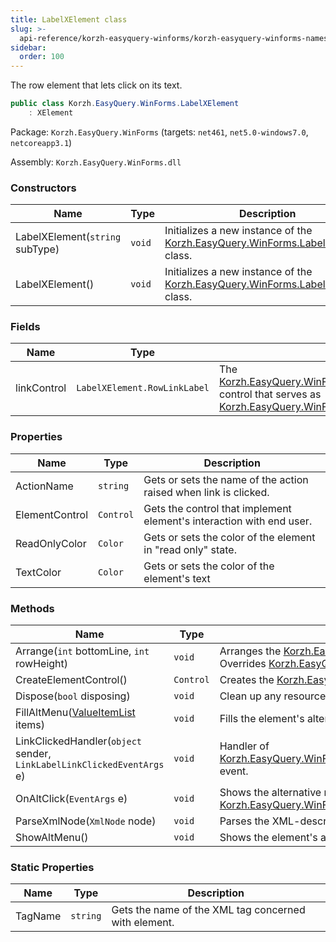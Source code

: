 ```yaml
---
title: LabelXElement class
slug: >-
  api-reference/korzh-easyquery-winforms/korzh-easyquery-winforms-namespace/labelxelement-class
sidebar:
  order: 100
---
```


The row element that lets click on its text.
```csharp
public class Korzh.EasyQuery.WinForms.LabelXElement
    : XElement

```
Package: `Korzh.EasyQuery.WinForms` (targets: `net461`, `net5.0-windows7.0`, `netcoreapp3.1`)

Assembly: `Korzh.EasyQuery.WinForms.dll`

### Constructors

| Name | Type | Description | 
| --- | --- | --- | 
| LabelXElement(`string` subType) | `void` | Initializes a new instance of the [Korzh.EasyQuery.WinForms.LabelXElement](/easyquery/docs/api-reference/korzh-easyquery-winforms/korzh-easyquery-winforms-namespace/labelxelement-class) class. | 
| LabelXElement() | `void` | Initializes a new instance of the [Korzh.EasyQuery.WinForms.LabelXElement](/easyquery/docs/api-reference/korzh-easyquery-winforms/korzh-easyquery-winforms-namespace/labelxelement-class) class. | 


### Fields

| Name | Type | Description | 
| --- | --- | --- | 
| linkControl | `LabelXElement.RowLinkLabel` | The [Korzh.EasyQuery.WinForms.LabelXElement.RowLinkLabel](/easyquery/docs/api-reference/korzh-easyquery-winforms/korzh-easyquery-winforms-namespace/labelxelement-class) control that serves as [Korzh.EasyQuery.WinForms.LabelXElement.ElementControl](/easyquery/docs/api-reference/korzh-easyquery-winforms/korzh-easyquery-winforms-namespace/labelxelement-class). | 


### Properties

| Name | Type | Description | 
| --- | --- | --- | 
| ActionName | `string` | Gets or sets the name of the action raised when link is clicked. | 
| ElementControl | `Control` | Gets the control that implement element's interaction with end user. | 
| ReadOnlyColor | `Color` | Gets or sets the color of the element in "read only" state. | 
| TextColor | `Color` | Gets or sets the color of the element's text | 


### Methods

| Name | Type | Description | 
| --- | --- | --- | 
| Arrange(`int` bottomLine, `int` rowHeight) | `void` | Arranges the [Korzh.EasyQuery.WinForms.LabelXElement.ElementControl](/easyquery/docs/api-reference/korzh-easyquery-winforms/korzh-easyquery-winforms-namespace/labelxelement-class) on base panel.  Overrides [Korzh.EasyQuery.WinForms.XElement.Arrange(System.Int32,System.Int32)](/easyquery/docs/api-reference/korzh-easyquery-winforms/korzh-easyquery-winforms-namespace/xelement-class). | 
| CreateElementControl() | `Control` | Creates the [Korzh.EasyQuery.WinForms.LabelXElement.ElementControl](/easyquery/docs/api-reference/korzh-easyquery-winforms/korzh-easyquery-winforms-namespace/labelxelement-class). | 
| Dispose(`bool` disposing) | `void` | Clean up any resources being used. | 
| FillAltMenu([ValueItemList](/easyquery/docs/api-reference/korzh-easyquery-winforms/korzh-easyquery-winforms-namespace/valueitemlist-class) items) | `void` | Fills the element's alternative items menu (shown by Ctrl+Click). | 
| LinkClickedHandler(`object` sender, `LinkLabelLinkClickedEventArgs` e) | `void` | Handler of [Korzh.EasyQuery.WinForms.LabelXElement.linkControl](/easyquery/docs/api-reference/korzh-easyquery-winforms/korzh-easyquery-winforms-namespace/labelxelement-class)`System.Windows.Forms.Control.Click` event. | 
| OnAltClick(`EventArgs` e) | `void` | Shows the alternative menu if it is defined or raises the [Korzh.EasyQuery.WinForms.XElement.AltClick](/easyquery/docs/api-reference/korzh-easyquery-winforms/korzh-easyquery-winforms-namespace/xelement-class) event. | 
| ParseXmlNode(`XmlNode` node) | `void` | Parses the XML-description of element. | 
| ShowAltMenu() | `void` | Shows the element's alternative items menu. | 


### Static Properties

| Name | Type | Description | 
| --- | --- | --- | 
| TagName | `string` | Gets the name of the XML tag concerned with element. |
